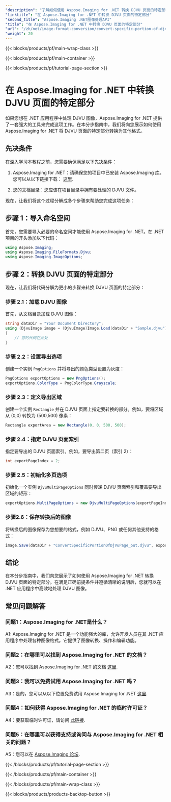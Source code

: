 ```yaml
---
"description": "了解如何使用 Aspose.Imaging for .NET 转换 DJVU 页面的特定部分。请遵循我们的分步指南。"
"linktitle": "在 Aspose.Imaging for .NET 中转换 DJVU 页面的特定部分"
"second_title": "Aspose.Imaging .NET图像处理API"
"title": "在 Aspose.Imaging for .NET 中转换 DJVU 页面的特定部分"
"url": "/zh/net/image-format-conversion/convert-specific-portion-of-djvu-page/"
"weight": 20
---
```


{{< blocks/products/pf/main-wrap-class >}}

{{< blocks/products/pf/main-container >}}

{{< blocks/products/pf/tutorial-page-section >}}

# 在 Aspose.Imaging for .NET 中转换 DJVU 页面的特定部分

如果您想在 .NET 应用程序中处理 DJVU 图像，Aspose.Imaging for .NET 提供了一套强大的工具来完成这项工作。在本分步指南中，我们将向您展示如何使用 Aspose.Imaging for .NET 将 DJVU 页面的特定部分转换为其他格式。

## 先决条件

在深入学习本教程之前，您需要确保满足以下先决条件：

1. Aspose.Imaging for .NET：请确保您的项目中已安装 Aspose.Imaging 库。您可以从以下链接下载： [这里](https://releases。aspose.com/imaging/net/).

2. 您的文档目录：您应该在项目目录中拥有要处理的 DJVU 文件。

现在，让我们将这个过程分解成多个步骤来帮助您完成这项任务：

## 步骤 1：导入命名空间

首先，您需要导入必要的命名空间才能使用 Aspose.Imaging for .NET。在 .NET 项目的开头添加以下代码：

```csharp
using Aspose.Imaging;
using Aspose.Imaging.FileFormats.Djvu;
using Aspose.Imaging.ImageOptions;
```

## 步骤 2：转换 DJVU 页面的特定部分

现在，让我们将代码分解为更小的步骤来转换 DJVU 页面的特定部分：

### 步骤 2.1：加载 DJVU 图像

首先，从文档目录加载 DJVU 图像：

```csharp
string dataDir = "Your Document Directory";
using (DjvuImage image = (DjvuImage)Image.Load(dataDir + "Sample.djvu"))
{
    // 您的代码在此处
}
```

### 步骤 2.2：设置导出选项

创建一个实例 `PngOptions` 并将导出的颜色类型设置为灰度：

```csharp
PngOptions exportOptions = new PngOptions();
exportOptions.ColorType = PngColorType.Grayscale;
```

### 步骤 2.3：定义导出区域

创建一个实例 `Rectangle` 并在 DJVU 页面上指定要转换的部分。例如，要将区域从 (0,0) 转换为 (500,500) 像素：

```csharp
Rectangle exportArea = new Rectangle(0, 0, 500, 500);
```

### 步骤 2.4：指定 DJVU 页面索引

指定要导出的 DJVU 页面索引。例如，要导出第二页（索引 2）：

```csharp
int exportPageIndex = 2;
```

### 步骤 2.5：初始化多页选项

初始化一个实例 `DjvuMultiPageOptions` 同时传递 DJVU 页面索引和覆盖要导出区域的矩形：

```csharp
exportOptions.MultiPageOptions = new DjvuMultiPageOptions(exportPageIndex, exportArea);
```

### 步骤2.6：保存转换后的图像

将转换后的图像保存为您想要的格式，例如 DJVU、PNG 或任何其他支持的格式：

```csharp
image.Save(dataDir + "ConvertSpecificPortionOfDjVuPage_out.djvu", exportOptions);
```

## 结论

在本分步指南中，我们向您展示了如何使用 Aspose.Imaging for .NET 转换 DJVU 页面的特定部分。在满足正确前提条件并遵循清晰的说明后，您就可以在 .NET 应用程序中高效地处理 DJVU 图像。

## 常见问题解答

### 问题1：Aspose.Imaging for .NET是什么？

A1: Aspose.Imaging for .NET 是一个功能强大的库，允许开发人员在其 .NET 应用程序中处理各种图像格式。它提供了图像转换、操作和编辑功能。

### 问题2：在哪里可以找到 Aspose.Imaging for .NET 的文档？

A2：您可以找到 Aspose.Imaging for .NET 的文档 [这里](https://reference。aspose.com/imaging/net/).

### 问题3：我可以免费试用 Aspose.Imaging for .NET 吗？

A3：是的，您可以从以下位置免费试用 Aspose.Imaging for .NET [这里](https://releases。aspose.com/).

### 问题4：如何获得 Aspose.Imaging for .NET 的临时许可证？

A4：要获取临时许可证，请访问 [此链接](https://purchase。aspose.com/temporary-license/).

### 问题5：在哪里可以获得支持或询问与 Aspose.Imaging for .NET 相关的问题？

A5：您可以在 [Aspose.Imaging 论坛](https://forum。aspose.com/).

{{< /blocks/products/pf/tutorial-page-section >}}

{{< /blocks/products/pf/main-container >}}

{{< /blocks/products/pf/main-wrap-class >}}

{{< blocks/products/products-backtop-button >}}